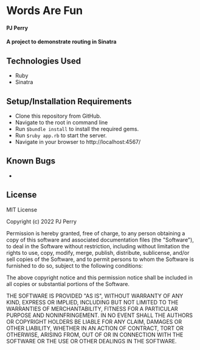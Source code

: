 # Words Are Fun   

#### PJ Perry

#### A project to demonstrate routing in Sinatra 

## Technologies Used

* Ruby
* Sinatra

## Setup/Installation Requirements

* Clone this repository from GitHub.
* Navigate to the root in command line
* Run <code>$bundle install</code> to install the required gems.
* Run <code>$ruby app.rb</code> to start the server.
* Navigate in your browser to http://localhost:4567/


## Known Bugs

*

## License
MIT License

Copyright (c) 2022 PJ Perry

Permission is hereby granted, free of charge, to any person obtaining a copy
of this software and associated documentation files (the "Software"), to deal
in the Software without restriction, including without limitation the rights
to use, copy, modify, merge, publish, distribute, sublicense, and/or sell
copies of the Software, and to permit persons to whom the Software is
furnished to do so, subject to the following conditions:

The above copyright notice and this permission notice shall be included in all
copies or substantial portions of the Software.

THE SOFTWARE IS PROVIDED "AS IS", WITHOUT WARRANTY OF ANY KIND, EXPRESS OR
IMPLIED, INCLUDING BUT NOT LIMITED TO THE WARRANTIES OF MERCHANTABILITY,
FITNESS FOR A PARTICULAR PURPOSE AND NONINFRINGEMENT. IN NO EVENT SHALL THE
AUTHORS OR COPYRIGHT HOLDERS BE LIABLE FOR ANY CLAIM, DAMAGES OR OTHER
LIABILITY, WHETHER IN AN ACTION OF CONTRACT, TORT OR OTHERWISE, ARISING FROM,
OUT OF OR IN CONNECTION WITH THE SOFTWARE OR THE USE OR OTHER DEALINGS IN THE
SOFTWARE.
